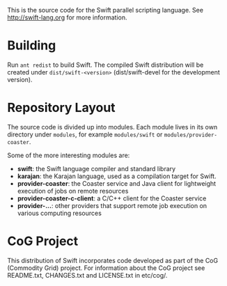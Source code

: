 This is the source code for the Swift parallel scripting language.
See http://swift-lang.org for more information.

Building
========
Run `ant redist` to build Swift.  The compiled Swift distribution will
be created under `dist/swift-<version>` (dist/swift-devel for the
development version).

Repository Layout
=================
The source code is divided up into modules.  Each module lives in
its own directory under `modules`, for example `modules/swift` or
`modules/provider-coaster`.

Some of the more interesting modules are:

* **swift**: the Swift language compiler and standard library
* **karajan**: the Karajan language, used as a compilation target for Swift.
* **provider-coaster**: the Coaster service and Java client for lightweight
    execution of jobs on remote resources
* **provider-coaster-c-client**: a C/C++ client for the Coaster service
* **provider-...**: other providers that support remote job execution on
    various computing resources




CoG Project
===========
This distribution of Swift incorporates code developed as part of the
CoG (Commodity Grid) project.  For information about the CoG project
see README.txt, CHANGES.txt and LICENSE.txt in etc/cog/.
